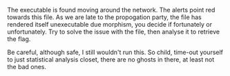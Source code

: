 The executable is found moving around the network. The alerts point red towards this file. As we are late to the propogation party, the file has rendered itself unexecutable due morphism, you decide if fortunately or unfortunately. Try to solve the issue with the file, then analyse it to retrieve the flag.

Be careful, although safe, I still wouldn't run this. So child, time-out yourself to just statistical analysis closet, there are no ghosts in there, at least not the bad ones.

